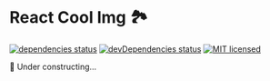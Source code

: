 # React Cool Img 🏞

[![dependencies status](https://img.shields.io/david/wellyshen/react-cool-img?style=flat-square)](https://david-dm.org/wellyshen/react-cool-img)
[![devDependencies status](https://img.shields.io/david/dev/wellyshen/react-cool-img?style=flat-square)](https://david-dm.org/wellyshen/react-cool-img?type=dev)
[![MIT licensed](https://img.shields.io/github/license/wellyshen/react-cool-img?style=flat-square)](https://github.com/wellyshen/react-cool-img/master/LICENSE)

🚧 Under constructing...
